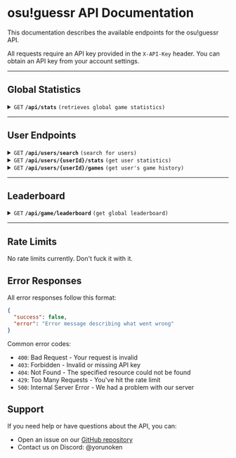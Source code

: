 # osu!guessr API Documentation

This documentation describes the available endpoints for the osu!guessr API.

All requests require an API key provided in the `X-API-Key` header. You can obtain an API key from your account settings.

------------------------------------------------------------------------------------------

## Global Statistics

<details>
 <summary><code>GET</code> <code><b>/api/stats</b></code> <code>(retrieves global game statistics)</code></summary>

##### Parameters

> None

##### Headers

> | name        |  type     | data type | description                    |
> |-------------|-----------|-----------|--------------------------------|
> | `X-API-Key` |  required | string    | Your osu!guessr API key       |

##### Responses

> | http code | content-type           | response                                   |
> |-----------|------------------------|---------------------------------------------|
> | `200`     | `application/json`     | [Stats Object](#stats-object)              |
> | `403`     | `application/json`     | `{"success":false,"error":"Invalid API key"}` |

##### Example cURL

> ```javascript
> curl -X GET -H "X-API-Key: your-api-key" /api/stats
> ```

##### Stats Object

> ```json
> {
>   "success": true,
>   "data": {
>     "total_users": 1000,
>     "total_games": 5000,
>     "highest_score": 10000,
>     "games_today": 150,
>     "active_users": 50
>   }
> }
> ```

</details>

------------------------------------------------------------------------------------------

## User Endpoints

<details>
 <summary><code>GET</code> <code><b>/api/users/search</b></code> <code>(search for users)</code></summary>

##### Parameters

> | name    | type     | data type | description                                |
> |---------|----------|-----------|--------------------------------------------|
> | `query` | required | string    | Search term (minimum 2 characters)         |
> | `limit` | optional | number    | Maximum number of results (default: 20)    |

##### Headers

> | name        |  type     | data type | description                    |
> |-------------|-----------|-----------|--------------------------------|
> | `X-API-Key` |  required | string    | Your osu!guessr API key       |

##### Responses

> | http code | content-type       | response                                   |
> |-----------|-------------------|---------------------------------------------|
> | `200`     | `application/json` | [User Search Result](#user-search-result)  |
> | `403`     | `application/json` | `{"success":false,"error":"Invalid API key"}` |

##### Example cURL

> ```javascript
> curl -X GET -H "X-API-Key: your-api-key" "/api/users/search?query=yorunoken&limit=10"
> ```

##### User Search Result

> ```json
> {
>   "success": true,
>   "data": [
>     {
>       "bancho_id": 12345,
>       "username": "yorunoken",
>       "avatar_url": "https://..."
>     }
>   ]
> }
> ```

</details>

<details>
 <summary><code>GET</code> <code><b>/api/users/{userId}/stats</b></code> <code>(get user statistics)</code></summary>

##### Parameters

> | name     | type     | data type | description                                          |
> |----------|----------|-----------|------------------------------------------------------|
> | `userId` | required | number    | The user's Bancho ID                                 |
> | `mode`   | optional | string    | Game mode filter (background, audio, or skin)        |

##### Headers

> | name        |  type     | data type | description                    |
> |-------------|-----------|-----------|--------------------------------|
> | `X-API-Key` |  required | string    | Your osu!guessr API key       |

##### Responses

> | http code | content-type       | response                                   |
> |-----------|-------------------|---------------------------------------------|
> | `200`     | `application/json` | [User Stats Result](#user-stats-result)    |
> | `403`     | `application/json` | `{"success":false,"error":"Invalid API key"}` |

##### Example cURL

> ```javascript
> curl -X GET -H "X-API-Key: your-api-key" "/api/users/12345/stats?mode=background"
> ```

##### User Stats Result

> ```json
> {
>   "success": true,
>   "data": [
>     {
>       "game_mode": "background",
>       "total_score": 10000,
>       "games_played": 50,
>       "highest_streak": 15,
>       "last_played": "2024-01-28T12:00:00Z"
>     }
>   ]
> }
> ```

</details>

<details>
 <summary><code>GET</code> <code><b>/api/users/{userId}/games</b></code> <code>(get user's game history)</code></summary>

##### Parameters

> | name     | type     | data type | description                                          |
> |----------|----------|-----------|------------------------------------------------------|
> | `userId` | required | number    | The user's Bancho ID                                 |
> | `mode`   | optional | string    | Game mode filter (background, audio, or skin)        |
> | `limit`  | optional | number    | Maximum number of results (default: 20, max: 100)    |
> | `offset` | optional | number    | Number of results to skip (default: 0)               |

##### Headers

> | name        |  type     | data type | description                    |
> |-------------|-----------|-----------|--------------------------------|
> | `X-API-Key` |  required | string    | Your osu!guessr API key       |

##### Responses

> | http code | content-type       | response                                   |
> |-----------|-------------------|---------------------------------------------|
> | `200`     | `application/json` | [Game History Result](#game-history-result) |
> | `403`     | `application/json` | `{"success":false,"error":"Invalid API key"}` |

##### Example cURL

> ```javascript
> curl -X GET -H "X-API-Key: your-api-key" "/api/users/12345/games?mode=background&limit=10"
> ```

##### Game History Result

> ```json
> {
>   "success": true,
>   "data": [
>     {
>       "game_mode": "background",
>       "points": 1000,
>       "streak": 5,
>       "played": "2024-01-28T12:00:00Z"
>     }
>   ],
>   "meta": {
>     "total": 50,
>     "offset": 0,
>     "limit": 10
>   }
> }
> ```

</details>

------------------------------------------------------------------------------------------

## Leaderboard

<details>
 <summary><code>GET</code> <code><b>/api/game/leaderboard</b></code> <code>(get global leaderboard)</code></summary>

##### Parameters

> | name    | type     | data type | description                                          |
> |---------|----------|-----------|------------------------------------------------------|
> | `mode`  | optional | string    | Game mode (background, audio, or skin)               |
> | `limit` | optional | number    | Maximum number of results (default: 100, max: 100)   |

##### Headers

> | name        |  type     | data type | description                    |
> |-------------|-----------|-----------|--------------------------------|
> | `X-API-Key` |  required | string    | Your osu!guessr API key       |

##### Responses

> | http code | content-type       | response                                      |
> |-----------|-------------------|-----------------------------------------------|
> | `200`     | `application/json` | [Leaderboard Result](#leaderboard-result)    |
> | `403`     | `application/json` | `{"success":false,"error":"Invalid API key"}` |

##### Example cURL

> ```javascript
> curl -X GET -H "X-API-Key: your-api-key" "/api/game/leaderboard?mode=background&limit=10"
> ```

##### Leaderboard Result

> ```json
> {
>   "success": true,
>   "data": [
>     {
>       "username": "yorunoken",
>       "avatar_url": "https://...",
>       "bancho_id": 12345,
>       "total_score": 50000,
>       "games_played": 100,
>       "highest_streak": 25
>     }
>   ]
> }
> ```

</details>

------------------------------------------------------------------------------------------

## Rate Limits

No rate limits currently. Don't fuck it with it.

## Error Responses

All error responses follow this format:

```json
{
  "success": false,
  "error": "Error message describing what went wrong"
}
```

Common error codes:
- `400`: Bad Request - Your request is invalid
- `403`: Forbidden - Invalid or missing API key
- `404`: Not Found - The specified resource could not be found
- `429`: Too Many Requests - You've hit the rate limit
- `500`: Internal Server Error - We had a problem with our server

## Support

If you need help or have questions about the API, you can:
- Open an issue on our [GitHub repository](https://github.com/yorunoken/osu-guessr)
- Contact us on Discord: @yorunoken

